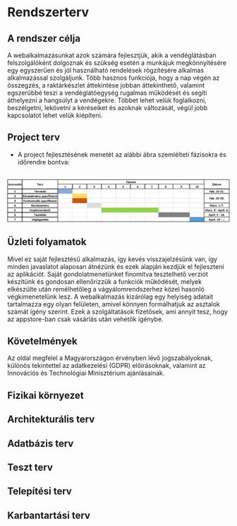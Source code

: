 # Rendszerterv

## A rendszer célja
A webalkalmazásunkat azok számára fejlesztjük, akik a vendéglátásban felszolgálóként dolgoznak és szükség esetén a munkájuk megkönnyítésére egy egyszerűen és jól használható rendelések rögzítésére alkalmas alkalmazással szolgáljunk. Több hasznos funkciója, hogy a nap végén az összegzés, a raktárkészlet áttekintése jobban áttekinthető, valamint egszerűbbé teszi a vendéglátóegység rugalmas működését és segíti áthelyezni a hangsúlyt a vendégekre. Többet lehet velük foglalkozni, beszélgetni, lekövetni a kéréseiket és azoknak változását, végül jobb kapcsolatot lehet velük kiépíteni.

## Project terv
+ A project fejlesztésének menetét az alábbi ábra szemlélteti fázisokra és időrendre bontva:
<br>
<img src="https://github.com/Moss4t/AFP_TenGeri/blob/main/Images/Menetrend.jpg">

## Üzleti folyamatok
Mivel ez saját fejlesztésű alkalmazás, így kevés visszajelzésünk van, így minden javaslatot alaposan átnézünk és ezek alapján kezdjük el fejleszteni az aplikációt. Saját gondolatmenetünket finomítva tesztelhető verziót készítünk és gondosan ellenőrizzük a funkciók működését, melyek elkészülte után remélhetőleg a vágyálomrendszerhez közel hasonló végkimenetelünk lesz. A webalkalmazás kizárólag egy helyiség adatait tartalmazza egy olyan felületen, amivel könnyen formálhatjuk az asztalok számát igény szerint. Ezek a szolgáltatások fizetősek, ami annyit tesz, hogy az appstore-ban csak vásárlás után vehetők igénybe.

## Követelmények
Az oldal megfelel a Magyarországon érvényben lévő jogszabályoknak, különös tekintettel az adatkezelési (GDPR) előírásoknak, valamint az Innovációs és Technológiai Minisztérium ajánlásainak. 

## Fizikai környezet

## Architekturális terv

## Adatbázis terv

## Teszt terv

## Telepítési terv

## Karbantartási terv

